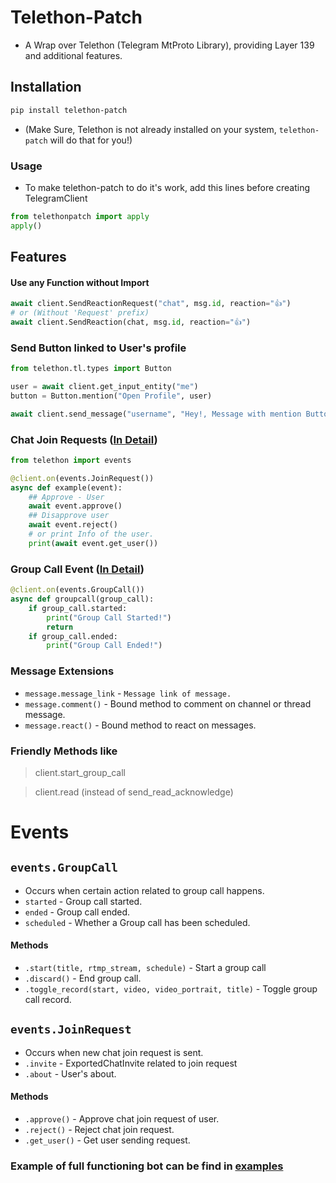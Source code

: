 # Telethon-Patch
- A Wrap over Telethon (Telegram MtProto Library), providing Layer 139 and additional features.

## Installation
```bash
pip install telethon-patch
```
* (Make Sure, Telethon is not already installed on your system, `telethon-patch` will do that for you!)

### Usage
- To make telethon-patch to do it's work, add this lines before creating TelegramClient
```python
from telethonpatch import apply
apply()
```

## Features
#### Use any Function without Import
```python
await client.SendReactionRequest("chat", msg.id, reaction="👍")
# or (Without 'Request' prefix)
await client.SendReaction(chat, msg.id, reaction="👍")
```

### Send Button linked to User's profile
```python
from telethon.tl.types import Button

user = await client.get_input_entity("me")
button = Button.mention("Open Profile", user)

await client.send_message("username", "Hey!, Message with mention Button", buttons=button)
```

### Chat Join Requests ([In Detail](#eventsjoinrequest))
```python
from telethon import events

@client.on(events.JoinRequest())
async def example(event):
    ## Approve - User
    await event.approve()
    ## Disapprove user
    await event.reject()
    # or print Info of the user.
    print(await event.get_user())
```

### Group Call Event ([In Detail](#eventsgroupcall))
```python
@client.on(events.GroupCall())
async def groupcall(group_call):
    if group_call.started:
        print("Group Call Started!")
        return
    if group_call.ended:
        print("Group Call Ended!")
```

### Message Extensions
- `message.message_link` - `Message link of message.`
- `message.comment()` - Bound method to comment on channel or thread message.
- `message.react()` - Bound method to react on messages.


### Friendly Methods like
 > client.start_group_call

 > client.read (instead of send_read_acknowledge)


# Events

## `events.GroupCall`
- Occurs when certain action related to group call happens.
-  `started` - Group call started.
-  `ended` - Group call ended.
-  `scheduled` - Whether a Group call has been scheduled.

#### Methods
- `.start(title, rtmp_stream, schedule)` - Start a group call
- `.discard()` - End group call.
- `.toggle_record(start, video, video_portrait, title)` - Toggle group call record.

## `events.JoinRequest`
- Occurs when new chat join request is sent.
- `.invite` - ExportedChatInvite related to join request
- `.about` - User's about.

#### Methods
- `.approve()` - Approve chat join request of user.
- `.reject()` - Reject chat join request.
- `.get_user()` - Get user sending request.

### Example of full functioning bot can be find in [examples](/examples)